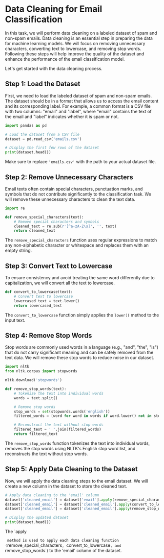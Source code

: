 # Data Cleaning for Email Classification

In this task, we will perform data cleaning on a labeled dataset of spam and non-spam emails. Data cleaning is an essential step in preparing the data for machine learning models. We will focus on removing unnecessary characters, converting text to lowercase, and removing stop words. Following these steps will help improve the quality of the dataset and enhance the performance of the email classification model.

Let's get started with the data cleaning process.

## Step 1: Load the Dataset

First, we need to load the labeled dataset of spam and non-spam emails. The dataset should be in a format that allows us to access the email content and its corresponding label. For example, a common format is a CSV file with two columns: "email" and "label", where "email" contains the text of the email and "label" indicates whether it is spam or not.

```python
import pandas as pd

# Load the dataset from a CSV file
dataset = pd.read_csv('emails.csv')

# Display the first few rows of the dataset
print(dataset.head())
```

Make sure to replace `'emails.csv'` with the path to your actual dataset file.

## Step 2: Remove Unnecessary Characters

Email texts often contain special characters, punctuation marks, and symbols that do not contribute significantly to the classification task. We will remove these unnecessary characters to clean the text data.

```python
import re

def remove_special_characters(text):
    # Remove special characters and symbols
    cleaned_text = re.sub(r'[^a-zA-Z\s]', '', text)
    return cleaned_text
```

The `remove_special_characters` function uses regular expressions to match any non-alphabetic character or whitespace and replaces them with an empty string.

## Step 3: Convert Text to Lowercase

To ensure consistency and avoid treating the same word differently due to capitalization, we will convert all the text to lowercase.

```python
def convert_to_lowercase(text):
    # Convert text to lowercase
    lowercased_text = text.lower()
    return lowercased_text
```

The `convert_to_lowercase` function simply applies the `lower()` method to the input text.

## Step 4: Remove Stop Words

Stop words are commonly used words in a language (e.g., "and", "the", "is") that do not carry significant meaning and can be safely removed from the text data. We will remove these stop words to reduce noise in our dataset.

```python
import nltk
from nltk.corpus import stopwords

nltk.download('stopwords')

def remove_stop_words(text):
    # Tokenize the text into individual words
    words = text.split()

    # Remove stop words
    stop_words = set(stopwords.words('english'))
    filtered_words = [word for word in words if word.lower() not in stop_words]

    # Reconstruct the text without stop words
    filtered_text = ' '.join(filtered_words)
    return filtered_text
```

The `remove_stop_words` function tokenizes the text into individual words, removes the stop words using NLTK's English stop word list, and reconstructs the text without stop words.

## Step 5: Apply Data Cleaning to the Dataset

Now, we will apply the data cleaning steps to the email dataset. We will create a new column in the dataset to store the cleaned text.

```python
# Apply data cleaning to the 'email' column
dataset['cleaned_email'] = dataset['email'].apply(remove_special_characters)
dataset['cleaned_email'] = dataset['cleaned_email'].apply(convert_to_lowercase)
dataset['cleaned_email'] = dataset['cleaned_email'].apply(remove_stop_words)

# Display the updated dataset
print(dataset.head())
```

The `apply

` method is used to apply each data cleaning function (`remove_special_characters`, `convert_to_lowercase`, and `remove_stop_words`) to the 'email' column of the dataset.

